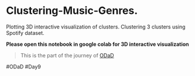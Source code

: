 # Clustering-Music-Genres.
Plotting 3D interactive visualization of clusters. Clustering 3 clusters using Spotify dataset. 

**Please open this notebook in google colab for 3D interactive visualization**

> This is the part of the journey of [ODaD](https://github.com/Zinwaiyan274/One-DS-a-day)

#ODaD
#Day9
